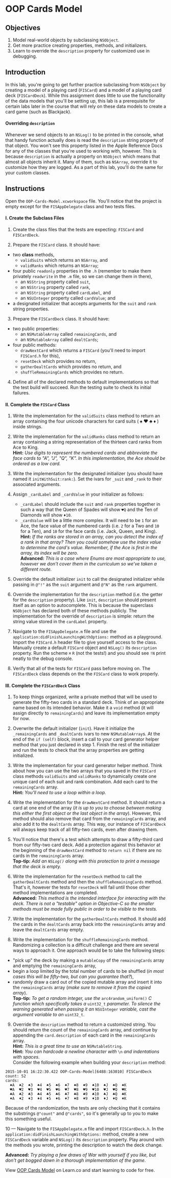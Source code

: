 # OOP Cards Model

## Objectives 

1. Model real-world objects by subclassing `NSObject`.
2. Get more practice creating properties, methods, and initializers.
3. Learn to override the `description` property for customized use in debugging.

## Introduction

In this lab, you're going to get further practice subclassing from `NSObject` by creating a model of a playing card (`FISCard`) and a model of a playing card deck (`FISCardDeck`). While this assignment does little to use the functionality of the data models that you'll be setting up, this lab is a prerequisite for certain labs later in the course that will rely on these data models to create a card game (such as Blackjack).

#### Overriding `description`

Whenever we send objects to an `NSLog()` to be printed in the console, what that handy function actually does is read the `description` string property of that object. You won't see this property listed in the Apple Reference Docs for any of the classes that you're used to working with, however. This is because `description` is actually a property on `NSObject` which means that almost all objects inherit it. Many of them, such as `NSArray`, override it to customize how they are logged. As a part of this lab, you'll do the same for your custom classes.

## Instructions 

Open the `OOP-Cards-Model.xcworkspace` file. You'll notice that the project is empty except for the `FISAppDelegate` class and two tests files.

#### I. Create the Subclass Files

1. Create the class files that the tests are expecting: `FISCard` and `FISCardDeck`.

2. Prepare the `FISCard` class. It should have:
  * two **class** methods,
     * `validSuits` which returns an `NSArray`, and
     * `validRanks` which returns an `NSArray`;
  * four public `readonly` properties in the `.h` (remember to make them privately `readwrite` in the `.m` file, so we can change them in there),
     * an `NSString` property called `suit`,
     * an `NSString` property called `rank`,
     * an `NSString` property called `cardLabel`, and
     * an `NSUInteger` property called `cardValue`; and
  * a designated initializer that accepts arguments for the `suit` and `rank` string properties.

3. Prepare the `FISCardDeck` class. It should have:
  * two public properties:
     * an `NSMutableArray` called `remainingCards`, and
     * an `NSMutableArray` called `dealtCards`;
  * four public methods:
     * `drawNextCard` which returns a `FISCard` (you'll need to import `FISCard.h` for this),
     * `resetDeck` which provides no return,
     * `gatherDealtCards` which provides no return, and
     * `shuffleRemainingCards` which provides no return.

4. Define all of the declared methods to default implementations so that the test build will succeed. Run the testing suite to check its initial failures.

#### II. Complete the `FISCard` Class

1. Write the implementation for the `validSuits` class method to return an array containing the four unicode characters for card suits ( ♠ ♥ ♣ ♦ ) inside strings.

2. Write the implementation for the `validRanks` class method to return an array containing a string representation of the thirteen card ranks from Ace to King.  
**Hint:** *Use digits to represent the numbered cards and abbreviate the face cards to "A", "J", "Q", "K". In this implementation, the Ace should be ordered as a low card.*

6. Write the implementation for the designated initializer (you should have named it `initWithSuit:rank:`). Set the ivars for `_suit` and `_rank` to their associated arguments.

8. Assign `_cardLabel` and `_cardValue` in your initializer as follows:
   - `_cardLabel` should include the `suit` and `rank` properties together in such a way that the Queen of Spades will show `♥Q` and the Ten of Diamonds will show `♦10`. 
   - `_cardValue` will be a little more complex. It will need to be `1` for an Ace, the face value of the numbered cards (i.e. `2` for a Two and `10` for a Ten), and `10` for the face cards (i.e. Jack, Queen, and King).  
   **Hint:** *If the ranks are stored in an array, can you detect the index of a rank in that array? Then you could somehow use the index value to determine the card's value. Remember, if the Ace is first in the array, its index will be zero.*  
   **Advanced:** *This is a case where Enums are most appropriate to use, however we don't cover them in the curriculum so we've taken a different route.*

7. Override the default initializer `init` to call the designated initializer while passing in `@"!"` as the `suit` argument and `@"N"` as the `rank` argument.

8. Override the implementation for the `description` method (i.e. the getter for the `description` property). Like `init`, `description` should present itself as an option to autocomplete. This is because the superclass `NSObject` has declared both of these methods publicly. The implementation for the override of `description` is simple: return the string value stored in the `cardLabel` property.

9. Navigate to the `FISAppDelegate.m` file and use the `application:didFinishLaunchingWithOptions:` method as a playground. Import the `FISCard.h` header file to give yourself access to the class. Manually create a default `FISCard` object and `NSLog()` its `description` property. Run the scheme `⌘` `R` (not the tests!) and you should see `!N` print neatly to the debug console.

10. Verify that all of the tests for `FISCard` pass before moving on. The `FISCardDeck` class depends on the the `FISCard` class to work properly.

#### III. Complete the `FISCardDeck` Class

1. To keep things organized, write a private method that will be used to generate the fifty-two cards in a standard deck. Think of an appropriate name based on its intended behavior. Make it a `void` method (it will assign directly to `remainingCards`) and leave its implementation empty for now.

2. Overwrite the default initializer (`init`). Have it initialize the `_remainingCards` and `_dealtCards` ivars to new `NSMutableArray`s. At the end of the `if (self)` block, insert a call to your card generator helper method that you just declared in step 1. Finish the rest of the initializer and run the tests to check that the array properties are getting initialized.

3. Write the implementation for your card generator helper method. Think about how you can use the two arrays that you saved in the `FISCard` class methods `validSuits` and `validRanks` to dynamically create one unique card of each suit and rank combination. Add each card to the `remainingCards` array.  
**Hint:** *You'll need to use a loop within a loop.*

4. Write the implementation for the `drawNextCard` method. It should return a card at one end of the array (*it is up to you to choose between making this either the first object or the last object in the array*). However, this method should also remove that card from the `remainingCards` array, and also add it to the `dealtCards` array. This way, our instance of `FISCardDeck` will always keep track of all fifty-two cards, even after drawing them.

5. You'll notice that there's a test which attempts to draw a fifty-third card from our fifty-two card deck. Add a protection against this behavior at the beginning of the `drawNextCard` method to `return nil` if there are no cards in the `remainingCards` array.  
**Top-tip:** *Add an `NSLog()` along with this protection to print a message that the deck is empty.*

6. Write the implementation for the `resetDeck` method to call the `gatherDealtCards` method and then the `shuffleRemainingCards` method. That's it, however the tests for `resetDeck` will fail until those other method implementations are completed.  
**Advanced:** *This method is the intended interface for interacting with the deck. There is not a "testable" option in Objective-C so the smaller methods must be made fully public in order to be visible to the tests.*

7. Write the implementation for the `gatherDealtCards` method. It should add the cards in the `dealtCards` array back into the `remainingCards` array and leave the `dealtCards` array empty.

8. Write the implementation for the `shuffleRemainingCards` method. Randomizing a collection is a difficult challenge and there are several ways to approach it. One approach would be to take the following steps:
  * "pick up" the deck by making a `mutableCopy` of the `remainingCards` array and emptying the `remainingCards` array,
  * begin a loop limited by the total number of cards to be shuffled (*in most cases this will be fifty-two, but can you guarantee that?*),
  * randomly draw a card out of the copied mutable array and insert it into the `remainingCards` array (*make sure to remove it from the copied array*).  
**Top-tip:** *To get a random integer, use the* `arc4random_uniform()` *C function which specifically takes a* `uint32_t` *parameter. To silence the warning generated when passing it an* `NSUInteger` *variable, cast the argument variable to an* `uint32_t`.

9. Override the `description` method to return a customized string. You should return the count of the `remainingCards` array, and continue by appending the `card.description` of each card in the `remainingCards` array.  
**Hint:** *This is a great time to use an* `NSMutableString`.  
**Hint:** *You can hardcode a newline character with* `\n` *and indentations with spaces.*  
Consider the following example when building your `description` method:

```
2015-10-01 16:22:30.422 OOP-Cards-Model[6488:163010] FISCardDeck
count: 52
cards:
  ♠A  ♠2  ♠3  ♠4  ♠5  ♠6  ♠7  ♠8  ♠9  ♠10  ♠J  ♠Q  ♠K
  ♥A  ♥2  ♥3  ♥4  ♥5  ♥6  ♥7  ♥8  ♥9  ♥10  ♥J  ♥Q  ♥K
  ♣A  ♣2  ♣3  ♣4  ♣5  ♣6  ♣7  ♣8  ♣9  ♣10  ♣J  ♣Q  ♣K
  ♦A  ♦2  ♦3  ♦4  ♦5  ♦6  ♦7  ♦8  ♦9  ♦10  ♦J  ♦Q  ♦K
```

Because of the randomization, the tests are only checking that it contains the substrings `@"count"` and `@"cards"`, so it's generally up to you to make this something useful.

10 — Navigate to the `FISAppDelegate.m` file and import `FISCardDeck.h`. In the `application:didFinishLaunchingWithOptions:` method, create a new `FISCardDeck` variable and `NSLog()` its `description` property. Play around with the methods you wrote, printing the description to watch the deck change.

**Advanced:** *Try playing a few draws of War with yourself if you like, but don't get bogged down in a thorough implementation of the game.*

<p data-visibility='hidden'>View <a href='https://learn.co/lessons/OOP-Cards-Model' title='OOP Cards Model'>OOP Cards Model</a> on Learn.co and start learning to code for free.</p>

